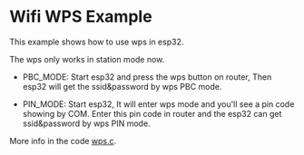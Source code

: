 # Wifi WPS Example

This example shows how to use wps in esp32.

The wps only works in station mode now.

* PBC_MODE: Start esp32 and press the wps button on router, Then esp32 will get the ssid&password by wps PBC mode.

* PIN_MODE: Start esp32, It will enter wps mode and you'll see a pin code showing by COM. Enter this pin code in router and the esp32 can get ssid&password by wps PIN mode.

More info in the code [wps.c](./main/wps.c).
